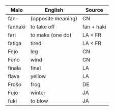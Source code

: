 Malo                    | English          | Source
----------------------- | ---------------- | --------------
fan-                    | (opposite meaning)| CN
fanhaki                 | to take off      | fan + haki
fari                    | to make (one do) | LA < FR
fatiga                  | tired            | LA < FR
Fejo                    | leg              | CN
Feño                    | wind             | CN
finala                  | final            | LA
flava                   | yellow           | LA
Froŝo                   | frog             | DE
Fujo                    | winter           | JA
fuki                    | to blow          | JA


